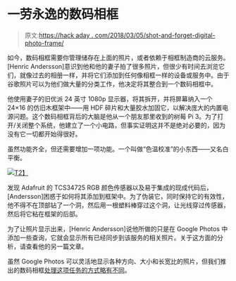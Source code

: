 # 一劳永逸的数码相框

> 原文:[https://hack aday . com/2018/03/05/shot-and-forget-digital-photo-frame/](https://hackaday.com/2018/03/05/shoot-and-forget-digital-photo-frame/)

如今，数码相框需要你管理储存在上面的照片，或者依赖于相框制造商的云服务。[Henric Andersson]意识到他和他的妻子拍了很多照片，但很少有时间去浏览它们，就像过去的相册一样，并将它们添加到任何像相框一样的设备或服务中。由于谷歌照片可以为他们做大量的分类工作，他决定将其整合到一个数码相框中。

他使用妻子的旧优派 24 英寸 1080p 显示器，将其拆开，并将屏幕纳入一个 24×16 的仿旧木框架中——用 HDF 碎片和大量胶水加固它，以解决庞大的内置电源问题。这个数码相框背后的大脑是他从一个朋友那里收到的树莓 Pi 3。为了打开/关闭整个系统，他建立了一个小电路，但事实证明这并不是绝对必要的，因为没有它一切都开始得很好。

虽然功能齐全，但还需要增加一项功能。一个叫做“色温校准”的小东西——又名白平衡。

[![](../Images/e7eb3cc5f93e48ef2e23f2f4f4c14370.png)T2】](https://hackaday.com/wp-content/uploads/2018/02/image018.jpg)

发现 Adafruit 的 TCS34725 RGB 颜色传感器以及易于集成的现成代码后，[Andersson]困惑于如何将其添加到框架中。为了伪装它，同时保持它的有效性，他不得不在顶部钻了一个洞，然后用一根塑料棒穿过这个洞，让光线穿过传感器，然后将它粘在框架的后部。

为了让照片显示出来，[Henric Andersson]说他所做的只是在 Google Photos 中添加一些查询，它就会显示所有已经同步到该服务的相关照片。关于这方面的分析，请查看他的另一篇文章。

虽然 Google Photos 可以灵活地显示各种方向、大小和长宽比的照片，但我们推出的数码相框[处理这项任务的方式略有不同](https://hackaday.com/2012/07/12/digital-picture-frame-that-rotates-to-match-image-orientation/)。